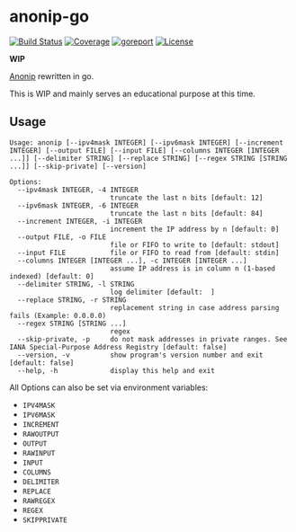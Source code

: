 # anonip-go

[![Build Status](https://github.com/open-dynaMIX/anonip-go/workflows/Tests/badge.svg)](https://github.com/open-dynaMIX/anonip-go/actions?query=workflow%3ATests)
[![Coverage](https://img.shields.io/badge/coverage-100%25-brightgreen.svg)](https://github.com/open-dynaMIX/anonip-go/blob/master/anonip_test.go#L22)
[![goreport](https://goreportcard.com/badge/github.com/open-dynaMIX/anonip-go)](https://goreportcard.com/report/github.com/open-dynaMIX/anonip-go)
[![License](https://img.shields.io/badge/License-BSD%203--Clause-blue.svg)](https://opensource.org/licenses/BSD-3-Clause)

**WIP**

[Anonip](https://github.com/DigitaleGesellschaft/Anonip) rewritten in go.

This is WIP and mainly serves an educational purpose at this time.

## Usage

```
Usage: anonip [--ipv4mask INTEGER] [--ipv6mask INTEGER] [--increment INTEGER] [--output FILE] [--input FILE] [--columns INTEGER [INTEGER ...]] [--delimiter STRING] [--replace STRING] [--regex STRING [STRING ...]] [--skip-private] [--version]

Options:
  --ipv4mask INTEGER, -4 INTEGER
                         truncate the last n bits [default: 12]
  --ipv6mask INTEGER, -6 INTEGER
                         truncate the last n bits [default: 84]
  --increment INTEGER, -i INTEGER
                         increment the IP address by n [default: 0]
  --output FILE, -o FILE
                         file or FIFO to write to [default: stdout]
  --input FILE           file or FIFO to read from [default: stdin]
  --columns INTEGER [INTEGER ...], -c INTEGER [INTEGER ...]
                         assume IP address is in column n (1-based indexed) [default: 0]
  --delimiter STRING, -l STRING
                         log delimiter [default:  ]
  --replace STRING, -r STRING
                         replacement string in case address parsing fails (Example: 0.0.0.0)
  --regex STRING [STRING ...]
                         regex
  --skip-private, -p     do not mask addresses in private ranges. See IANA Special-Purpose Address Registry [default: false]
  --version, -v          show program's version number and exit [default: false]
  --help, -h             display this help and exit
```

All Options can also be set via environment variables:

 - `IPV4MASK`
 - `IPV6MASK`
 - `INCREMENT`
 - `RAWOUTPUT`
 - `OUTPUT`
 - `RAWINPUT`
 - `INPUT`
 - `COLUMNS`
 - `DELIMITER`
 - `REPLACE`
 - `RAWREGEX`
 - `REGEX`
 - `SKIPPRIVATE`
